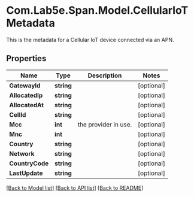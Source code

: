 # Com.Lab5e.Span.Model.CellularIoTMetadata
This is the metadata for a Cellular IoT device connected via an APN.

## Properties

Name | Type | Description | Notes
------------ | ------------- | ------------- | -------------
**GatewayId** | **string** |  | [optional] 
**AllocatedIp** | **string** |  | [optional] 
**AllocatedAt** | **string** |  | [optional] 
**CellId** | **string** |  | [optional] 
**Mcc** | **int** | the provider in use. | [optional] 
**Mnc** | **int** |  | [optional] 
**Country** | **string** |  | [optional] 
**Network** | **string** |  | [optional] 
**CountryCode** | **string** |  | [optional] 
**LastUpdate** | **string** |  | [optional] 

[[Back to Model list]](../README.md#documentation-for-models) [[Back to API list]](../README.md#documentation-for-api-endpoints) [[Back to README]](../README.md)

